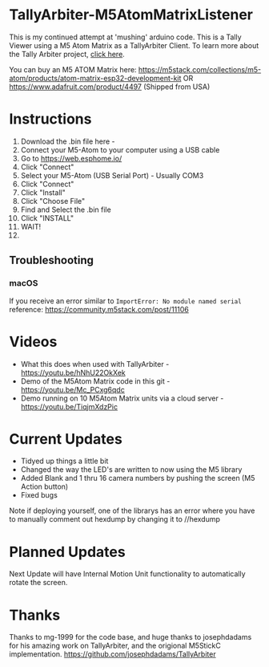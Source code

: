 # TallyArbiter-M5AtomMatrixListener
This is my continued attempt at 'mushing' arduino code.
This is a Tally Viewer using a M5 Atom Matrix as a TallyArbiter Client.
To learn more about the Tally Arbiter project, [click here](http://github.com/josephdadams/tallyarbiter).

You can buy an M5 ATOM Matrix here:
https://m5stack.com/collections/m5-atom/products/atom-matrix-esp32-development-kit
OR
https://www.adafruit.com/product/4497 (Shipped from USA)

# Instructions

1. Download the .bin file here - 
2. Connect your M5-Atom to your computer using a USB cable
3. Go to https://web.esphome.io/
4. Click "Connect"
5. Select your M5-Atom (USB Serial Port) - Usually COM3
6. Click "Connect"
7. Click "Install"
8. Click "Choose File"
9. Find and Select the .bin file
10. Click "INSTALL"
11. WAIT!
12. 

## Troubleshooting

### macOS
If you receive an error similar to `ImportError: No module named serial` reference: https://community.m5stack.com/post/11106

# Videos

* What this does when used with TallyArbiter - https://youtu.be/hNhU22OkXek
* Demo of the M5Atom Matrix code in this git - https://youtu.be/Mc_PCxg6qdc
* Demo running on 10 M5Atom Matrix units via a cloud server - https://youtu.be/TiqjmXdzPic

# Current Updates
* Tidyed up things a little bit
* Changed the way the LED's are written to now using the M5 library
* Added Blank and 1 thru 16 camera numbers by pushing the screen (M5 Action button)
* Fixed bugs

Note if deploying yourself, one of the librarys has an error where you have to manually comment out hexdump by changing it to //hexdump

# Planned Updates
Next Update will have Internal Motion Unit functionality to automatically rotate the screen.

# Thanks
Thanks to mg-1999 for the code base, and huge thanks to josephdadams for his amazing work on TallyArbiter, and the origional M5StickC implementation.
https://github.com/josephdadams/TallyArbiter
